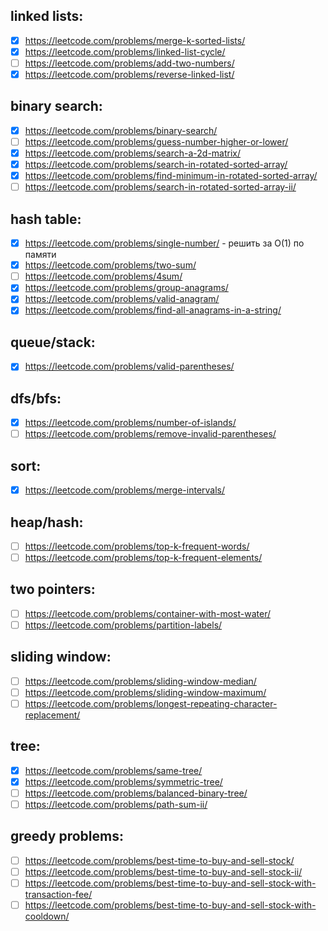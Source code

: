 ## linked lists:
- [x] https://leetcode.com/problems/merge-k-sorted-lists/
- [x] https://leetcode.com/problems/linked-list-cycle/
- [ ] https://leetcode.com/problems/add-two-numbers/
- [x] https://leetcode.com/problems/reverse-linked-list/

## binary search:
- [x] https://leetcode.com/problems/binary-search/
- [ ] https://leetcode.com/problems/guess-number-higher-or-lower/
- [x] https://leetcode.com/problems/search-a-2d-matrix/
- [x] https://leetcode.com/problems/search-in-rotated-sorted-array/
- [x] https://leetcode.com/problems/find-minimum-in-rotated-sorted-array/
- [ ] https://leetcode.com/problems/search-in-rotated-sorted-array-ii/

## hash table:
- [x] https://leetcode.com/problems/single-number/ - решить за O(1) по памяти
- [x] https://leetcode.com/problems/two-sum/
- [ ] https://leetcode.com/problems/4sum/
- [x] https://leetcode.com/problems/group-anagrams/
- [x] https://leetcode.com/problems/valid-anagram/
- [x] https://leetcode.com/problems/find-all-anagrams-in-a-string/

## queue/stack:
- [x] https://leetcode.com/problems/valid-parentheses/

## dfs/bfs:
- [x] https://leetcode.com/problems/number-of-islands/
- [ ] https://leetcode.com/problems/remove-invalid-parentheses/

## sort:
- [x] https://leetcode.com/problems/merge-intervals/

## heap/hash:
- [ ] https://leetcode.com/problems/top-k-frequent-words/
- [ ] https://leetcode.com/problems/top-k-frequent-elements/

## two pointers:
- [ ] https://leetcode.com/problems/container-with-most-water/
- [ ] https://leetcode.com/problems/partition-labels/

## sliding window:
- [ ] https://leetcode.com/problems/sliding-window-median/
- [ ] https://leetcode.com/problems/sliding-window-maximum/
- [ ] https://leetcode.com/problems/longest-repeating-character-replacement/

## tree:
- [x] https://leetcode.com/problems/same-tree/
- [x] https://leetcode.com/problems/symmetric-tree/
- [ ] https://leetcode.com/problems/balanced-binary-tree/
- [ ] https://leetcode.com/problems/path-sum-ii/

## greedy problems:
- [ ] https://leetcode.com/problems/best-time-to-buy-and-sell-stock/
- [ ] https://leetcode.com/problems/best-time-to-buy-and-sell-stock-ii/
- [ ] https://leetcode.com/problems/best-time-to-buy-and-sell-stock-with-transaction-fee/
- [ ] https://leetcode.com/problems/best-time-to-buy-and-sell-stock-with-cooldown/